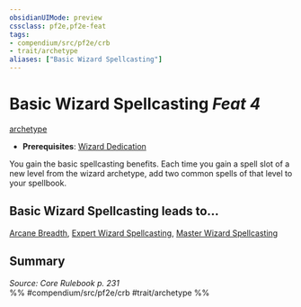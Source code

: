 ```yaml
---
obsidianUIMode: preview
cssclass: pf2e,pf2e-feat
tags:
- compendium/src/pf2e/crb
- trait/archetype
aliases: ["Basic Wizard Spellcasting"]
---
```

# Basic Wizard Spellcasting  *Feat 4*  
[archetype](archetype.md "Archetype Feat Trait")  

- **Prerequisites**: [Wizard Dedication](wizard-dedication.md)

You gain the basic spellcasting benefits. Each time you gain a spell slot of a new level from the wizard archetype, add two common spells of that level to your spellbook.

## Basic Wizard Spellcasting leads to...

[Arcane Breadth](arcane-breadth.md), [Expert Wizard Spellcasting](expert-wizard-spellcasting.md), [Master Wizard Spellcasting](master-wizard-spellcasting.md)

## Summary

*Source: Core Rulebook p. 231*  
%% #compendium/src/pf2e/crb #trait/archetype %%